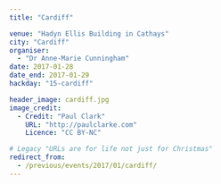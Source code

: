 ```yaml
---
title: "Cardiff"

venue: "Hadyn Ellis Building in Cathays"
city: "Cardiff"
organiser:
  - "Dr Anne-Marie Cunningham"
date: 2017-01-28
date_end: 2017-01-29
hackday: "15-cardiff"

header_image: cardiff.jpg
image_credit: 
  - Credit: "Paul Clark"
    URL: "http://paulclarke.com"
    Licence: "CC BY-NC"

# Legacy "URLs are for life not just for Christmas"
redirect_from:
  - /previous/events/2017/01/cardiff/
---
```

